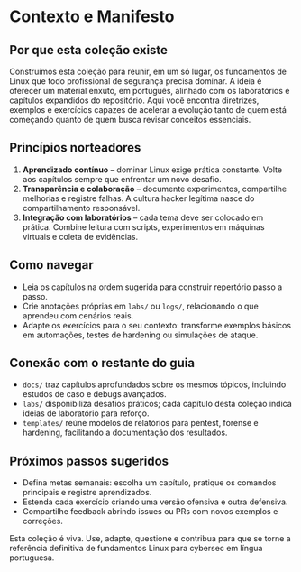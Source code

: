 # Contexto e Manifesto

## Por que esta coleção existe
Construímos esta coleção para reunir, em um só lugar, os fundamentos de Linux que todo profissional de segurança precisa dominar. A ideia é oferecer um material enxuto, em português, alinhado com os laboratórios e capítulos expandidos do repositório. Aqui você encontra diretrizes, exemplos e exercícios capazes de acelerar a evolução tanto de quem está começando quanto de quem busca revisar conceitos essenciais.

## Princípios norteadores
1. **Aprendizado contínuo** – dominar Linux exige prática constante. Volte aos capítulos sempre que enfrentar um novo desafio.
2. **Transparência e colaboração** – documente experimentos, compartilhe melhorias e registre falhas. A cultura hacker legítima nasce do compartilhamento responsável.
3. **Integração com laboratórios** – cada tema deve ser colocado em prática. Combine leitura com scripts, experimentos em máquinas virtuais e coleta de evidências.

## Como navegar
- Leia os capítulos na ordem sugerida para construir repertório passo a passo.
- Crie anotações próprias em `labs/` ou `logs/`, relacionando o que aprendeu com cenários reais.
- Adapte os exercícios para o seu contexto: transforme exemplos básicos em automações, testes de hardening ou simulações de ataque.

## Conexão com o restante do guia
- `docs/` traz capítulos aprofundados sobre os mesmos tópicos, incluindo estudos de caso e debugs avançados.
- `labs/` disponibiliza desafios práticos; cada capítulo desta coleção indica ideias de laboratório para reforço.
- `templates/` reúne modelos de relatórios para pentest, forense e hardening, facilitando a documentação dos resultados.

## Próximos passos sugeridos
- Defina metas semanais: escolha um capítulo, pratique os comandos principais e registre aprendizados.
- Estenda cada exercício criando uma versão ofensiva e outra defensiva.
- Compartilhe feedback abrindo issues ou PRs com novos exemplos e correções.

Esta coleção é viva. Use, adapte, questione e contribua para que se torne a referência definitiva de fundamentos Linux para cybersec em língua portuguesa.
